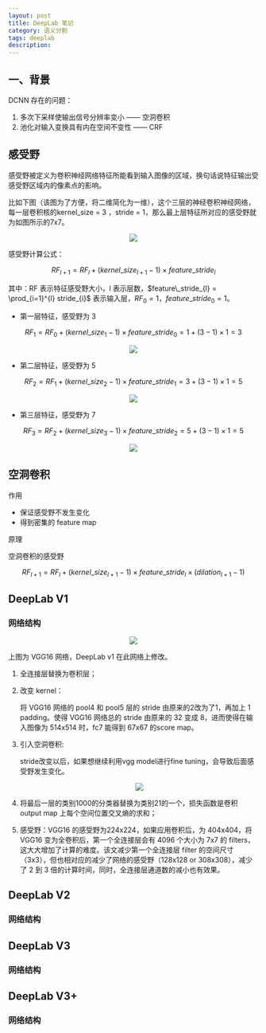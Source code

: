 ```yaml
---
layout: post
title: DeepLab 笔记
category: 语义分割
tags: deeplab
description:
---
```


## 一、背景

DCNN 存在的问题：

1. 多次下采样使输出信号分辨率变小 —— 空洞卷积
2. 池化对输入变换具有内在空间不变性 —— CRF

## 感受野

感受野被定义为卷积神经网络特征所能看到输入图像的区域，换句话说特征输出受感受野区域内的像素点的影响。

比如下图（该图为了方便，将二维简化为一维），这个三层的神经卷积神经网络，每一层卷积核的kernel_size = 3 ，stride = 1，那么最上层特征所对应的感受野就为如图所示的7x7。

<center>

<img src="https://raw.githubusercontent.com/chiemon/chiemon.github.io/master/img/DeepLab/v1-1.png">

</center>

感受野计算公式：

$$RF_{l+1} = RF_{l} + \left( kernel\_size_{l+1} - 1 \right) \times feature\_stride_{l}$$

其中：RF 表示特征感受野大小，l 表示层数，$feature\_stride_{l} = \prod_{i=1}^{l} stride_{i}$ 表示输入层，$RF_{0} = 1$，$feature\_stride_{0} = 1$。

- 第一层特征，感受野为 3

$$RF_{1} = RF_{0} + \left( kernel\_size_{1} - 1 \right) \times feature\_stride_{0} = 1 + \left( 3 - 1\right) \times 1 = 3$$

<center>

<img src="https://raw.githubusercontent.com/chiemon/chiemon.github.io/master/img/DeepLab/v1-2.png">

</center>

- 第二层特征，感受野为 5

$$RF_{2} = RF_{1} + \left( kernel\_size_{2} - 1 \right) \times feature\_stride_{1} = 3 + \left( 3 - 1\right) \times 1 = 5$$

<center>

<img src="https://raw.githubusercontent.com/chiemon/chiemon.github.io/master/img/DeepLab/v1-3.png">

</center>

- 第三层特征，感受野为 7

$$RF_{3} = RF_{2} + \left( kernel\_size_{3} - 1 \right) \times feature\_stride_{2} = 5 + \left( 3 - 1\right) \times 1 = 5$$

<center>

<img src="https://raw.githubusercontent.com/chiemon/chiemon.github.io/master/img/DeepLab/v1-4.png">

</center>

## 空洞卷积

作用

- 保证感受野不发生变化
- 得到密集的 feature map

原理

空洞卷积的感受野

$$RF_{l+1} = RF_{l} + \left( kernel\_size_{l+1} - 1 \right) \times feature\_stride_{l} \times \left( dilation_{l+1} - 1\right)$$


## DeepLab V1

### 网络结构

<center>

<img src="https://raw.githubusercontent.com/chiemon/chiemon.github.io/master/img/DeepLab/v1-10.png">

</center>

上图为 VGG16 网络，DeepLab v1 在此网络上修改。

1. 全连接层替换为卷积层；
2. 改变 kernel：

    将 VGG16 网络的 pool4 和 pool5 层的 stride 由原来的2改为了1，再加上 1 padding。使得 VGG16 网络总的 stride 由原来的 32 变成 8，进而使得在输入图像为 514x514 时，fc7 能得到 67x67 的score map。

3. 引入空洞卷积:

    stride改变以后，如果想继续利用vgg model进行fine tuning，会导致后面感受野发生变化。

    <center>

    <img src="https://raw.githubusercontent.com/chiemon/chiemon.github.io/master/img/DeepLab/v1-11.png">

    </center>

4. 将最后一层的类别1000的分类器替换为类别21的一个，损失函数是卷积 output map 上每个空间位置交叉熵的求和；

5. 感受野：VGG16 的感受野为224x224，如果应用卷积后，为 404x404，将 VGG16 变为全卷积后，第一个全连接层会有 4096 个大小为 7x7 的 filters，这大大增加了计算的难度。该文减少第一个全连接层 filter 的空间尺寸（3x3），但也相对应的减少了网络的感受野（128x128 or 308x308），减少了 2 到 3 倍的计算时间，同时，全连接层通道数的减小也有效果。



## DeepLab V2

### 网络结构

## DeepLab V3

### 网络结构

## DeepLab V3+

### 网络结构
